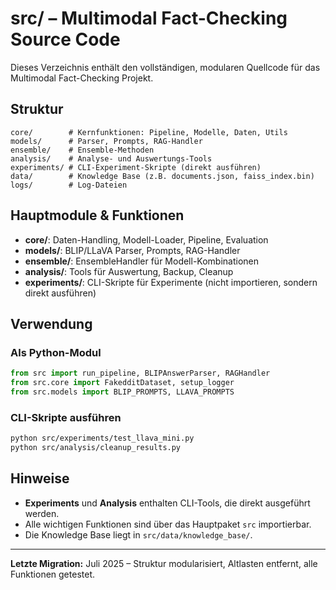 # src/ – Multimodal Fact-Checking Source Code

Dieses Verzeichnis enthält den vollständigen, modularen Quellcode für das Multimodal Fact-Checking Projekt.

## Struktur

```
core/        # Kernfunktionen: Pipeline, Modelle, Daten, Utils
models/      # Parser, Prompts, RAG-Handler
ensemble/    # Ensemble-Methoden
analysis/    # Analyse- und Auswertungs-Tools
experiments/ # CLI-Experiment-Skripte (direkt ausführen)
data/        # Knowledge Base (z.B. documents.json, faiss_index.bin)
logs/        # Log-Dateien
```

## Hauptmodule & Funktionen

- **core/**: Daten-Handling, Modell-Loader, Pipeline, Evaluation
- **models/**: BLIP/LLaVA Parser, Prompts, RAG-Handler
- **ensemble/**: EnsembleHandler für Modell-Kombinationen
- **analysis/**: Tools für Auswertung, Backup, Cleanup
- **experiments/**: CLI-Skripte für Experimente (nicht importieren, sondern direkt ausführen)

## Verwendung

### Als Python-Modul
```python
from src import run_pipeline, BLIPAnswerParser, RAGHandler
from src.core import FakedditDataset, setup_logger
from src.models import BLIP_PROMPTS, LLAVA_PROMPTS
```

### CLI-Skripte ausführen
```bash
python src/experiments/test_llava_mini.py
python src/analysis/cleanup_results.py
```

## Hinweise
- **Experiments** und **Analysis** enthalten CLI-Tools, die direkt ausgeführt werden.
- Alle wichtigen Funktionen sind über das Hauptpaket `src` importierbar.
- Die Knowledge Base liegt in `src/data/knowledge_base/`.

---

**Letzte Migration:** Juli 2025 – Struktur modularisiert, Altlasten entfernt, alle Funktionen getestet. 